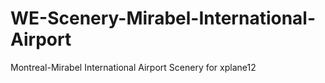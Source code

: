 # WE-Scenery-Mirabel-International-Airport
Montreal-Mirabel International Airport Scenery for xplane12
